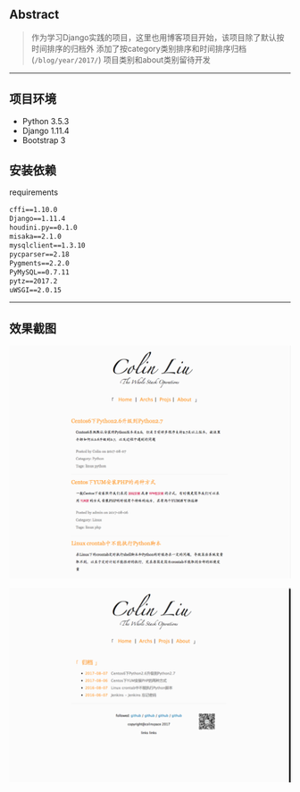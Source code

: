 ## Abstract

> 作为学习Django实践的项目，这里也用博客项目开始，该项目除了默认按时间排序的归档外
> 添加了按category类别排序和时间排序归档(`/blog/year/2017/`)
> 项目类别和about类别留待开发

---

## 项目环境

+ Python 3.5.3
+ Django 1.11.4
+ Bootstrap 3

## 安装依赖

requirements

```
cffi==1.10.0
Django==1.11.4
houdini.py==0.1.0
misaka==2.1.0
mysqlclient==1.3.10
pycparser==2.18
Pygments==2.2.0
PyMySQL==0.7.11
pytz==2017.2
uWSGI==2.0.15
```

---

## 效果截图

![首页效果图](./static/images/blog-index.png)


![默认归档页效果图](./static/images/blog-archive.png)
